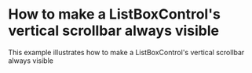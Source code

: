 # How to make a ListBoxControl's vertical scrollbar always visible


<p>This example illustrates how to make a ListBoxControl's vertical scrollbar always visible</p>

<br/>


